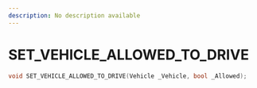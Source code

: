 ```yaml
---
description: No description available 
---
```


# SET_VEHICLE_ALLOWED_TO_DRIVE

```cpp
void SET_VEHICLE_ALLOWED_TO_DRIVE(Vehicle _Vehicle, bool _Allowed);
```